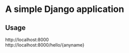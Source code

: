 # A simple Django application

## Usage
http://localhost:8000  
http://localhost:8000/hello/{anyname}